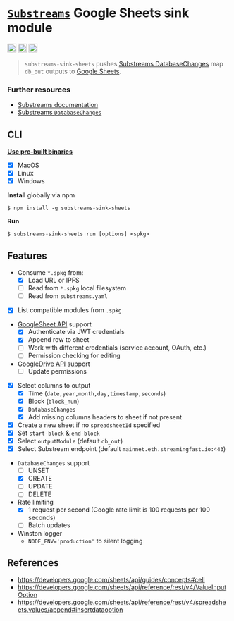 # [`Substreams`](https://substreams.streamingfast.io/) Google Sheets sink module

[<img alt="github" src="https://img.shields.io/badge/Github-substreams.sheets-8da0cb?style=for-the-badge&logo=github" height="20">](https://github.com/pinax-network/substreams-sink-sheets)
[<img alt="npm" src="https://img.shields.io/npm/v/substreams-sink-sheets.svg?style=for-the-badge&color=CB0001&logo=npm" height="20">](https://www.npmjs.com/package/substreams-sink-sheets)
[<img alt="GitHub Workflow Status" src="https://img.shields.io/github/actions/workflow/status/pinax-network/substreams-sink-sheets/ci.yml?branch=main&style=for-the-badge" height="20">](https://github.com/pinax-network/substreams-sink-sheets/actions?query=branch%3Amain)

> `substreams-sink-sheets` pushes [Substreams DatabaseChanges](https://github.com/streamingfast/substreams-database-change/blob/develop/proto/substreams/sink/database/v1/database.proto) map `db_out` outputs to [Google Sheets](https://developers.google.com/sheets/api/reference/rest/).

### Further resources

- [Substreams documentation](https://substreams.streamingfast.io)
- [Substreams `DatabaseChanges`](https://github.com/streamingfast/substreams-database-change)

## CLI
[**Use pre-built binaries**](https://github.com/pinax-network/substreams-sink-sheets/releases)
- [x] MacOS
- [x] Linux
- [x] Windows

**Install** globally via npm
```
$ npm install -g substreams-sink-sheets
```

**Run**
```
$ substreams-sink-sheets run [options] <spkg>
```

## Features
- Consume `*.spkg` from:
  - [x] Load URL or IPFS
  - [ ] Read from `*.spkg` local filesystem
  - [ ] Read from `substreams.yaml`
* [x] List compatible modules from `.spkg`
- [GoogleSheet API](https://developers.google.com/sheets/api/reference/rest/) support
  - [x] Authenticate via JWT credentials
  - [x] Append row to sheet
  - [ ] Work with different credentials (service account, OAuth, etc.)
  - [ ] Permission checking for editing
- [GoogleDrive API](https://developers.google.com/drive/api/v3/reference) support
  - [ ] Update permissions
- [x] Select columns to output
  - [x] Time (`date,year,month,day,timestamp,seconds`)
  - [x] Block (`block_num`)
  - [x] `DatabaseChanges`
  - [x] Add missing columns headers to sheet if not present
- [x] Create a new sheet if no `spreadsheetId` specified
- [x] Set `start-block` & `end-block`
- [x] Select `outputModule` (default `db_out`)
- [x] Select Substream endpoint (default `mainnet.eth.streamingfast.io:443`)
- `DatabaseChanges` support
  - [ ] UNSET
  - [x] CREATE
  - [ ] UPDATE
  - [ ] DELETE
- Rate limiting
  - [x] 1 request per second (Google rate limit is 100 requests per 100 seconds)
  - [ ] Batch updates
- Winston logger
  - `NODE_ENV='production'` to silent logging

## References

- https://developers.google.com/sheets/api/guides/concepts#cell
- https://developers.google.com/sheets/api/reference/rest/v4/ValueInputOption
- https://developers.google.com/sheets/api/reference/rest/v4/spreadsheets.values/append#insertdataoption